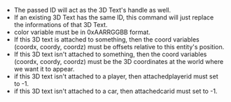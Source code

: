 * The passed ID will act as the 3D Text's handle as well.
* If an existing 3D Text has the same ID, this command will just replace the informations of that 3D Text.
* color variable must be in 0xAARRGGBB format.
* If this 3D text is attached to something, then the coord variables (coordx, coordy, coordz) must be offsets relative to this entity's position.
* If this 3D text isn't attached to something, then the coord variables (coordx, coordy, coordz) must be the 3D coordinates at the world where we want it to appear.
* if this 3D text isn't attached to a player, then attachedplayerid must set to -1.
* if this 3D text isn't attached to a car, then attachedcarid must set to -1.